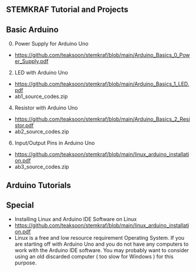 
STEMKRAF Tutorial and Projects
---

Basic Arduino 
---
0. Power Supply for Arduino Uno
- https://github.com/teaksoon/stemkraf/blob/main/Arduino_Basics_0_Power_Supply.pdf
2. LED with Arduino Uno
- https://github.com/teaksoon/stemkraf/blob/main/Arduino_Basics_1_LED.pdf
- ab1_source_codes.zip
4. Resistor with Arduino Uno
- https://github.com/teaksoon/stemkraf/blob/main/Arduino_Basics_2_Resistor.pdf
- ab2_source_codes.zip
6. Input/Output Pins in Arduino Uno
- https://github.com/teaksoon/stemkraf/blob/main/linux_arduino_installation.pdf
- ab3_source_codes.zip


Arduino Tutorials
---

Special
---

- Installing Linux and Arduino IDE Software on Linux
- https://github.com/teaksoon/stemkraf/blob/main/linux_arduino_installation.pdf
- Linux is a free and low resource requirement Operating System. If you are starting off with Arduino Uno and you do not have any computers to work with the Arduino IDE software. You may probably want to consider using an old discarded computer ( too slow for Windows ) for this purpose. 

